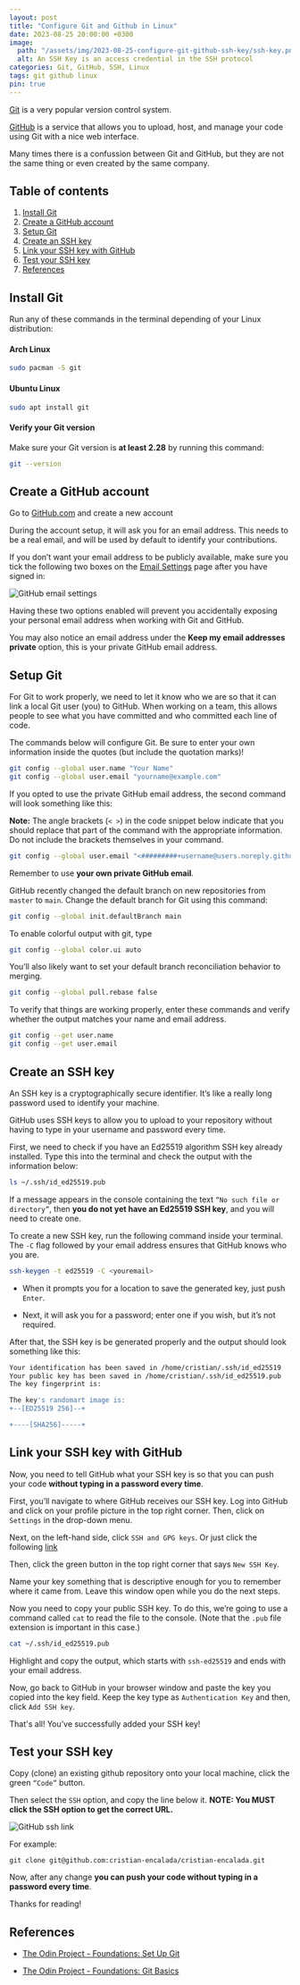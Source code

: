 ```yaml
---
layout: post
title: "Configure Git and Github in Linux"
date: 2023-08-25 20:00:00 +0300
image:
  path: "/assets/img/2023-08-25-configure-git-github-ssh-key/ssh-key.png"
  alt: An SSH Key is an access credential in the SSH protocol
categories: Git, GitHub, SSH, Linux
tags: git github linux
pin: true
---
```


[Git](https://git-scm.com/) is a very popular version control system. 

[GitHub](https://github.com/) is a service that allows you to upload, host, and manage your code using Git with a nice web interface.

Many times there is a confussion between Git and GitHub, but they are not the same thing or even created by the same company.

## Table of contents

1.  [Install Git](#install-git)
2.  [Create a GitHub account](#create-a-github-account)
3.  [Setup Git](#setup-git)
4.  [Create an SSH key](#create-an-ssh-key)
5.  [Link your SSH key with GitHub](#link-your-ssh-key-with-github)
6.  [Test your SSH key](#test-your-ssh-key)
7.  [References](#references)

## Install Git

Run any of these commands in the terminal depending of your Linux distribution:

#### Arch Linux

```sh
sudo pacman -S git
```

#### Ubuntu Linux

```sh
sudo apt install git
```

#### Verify your Git version

Make sure your Git version is __at least 2.28__ by running this command:

```sh
git --version
```

## Create a GitHub account

Go to [GitHub.com](https://github.com/) and create a new account

During the account setup, it will ask you for an email address. This needs to be a real email, and will be used by default to identify your contributions. 

If you don’t want your email address to be publicly available, make sure you tick the following two boxes on the [Email Settings](https://github.com/settings/emails) page after you have signed in:

![GitHub email settings](/assets/img/2023-08-25-configure-git-github-ssh-key/github_email_settings.png)

Having these two options enabled will prevent you accidentally exposing your personal email address when working with Git and GitHub.

You may also notice an email address under the __Keep my email addresses private__ option, this is your private GitHub email address. 

## Setup Git

For Git to work properly, we need to let it know who we are so that it can link a local Git user (you) to GitHub. When working on a team, this allows people to see what you have committed and who committed each line of code.

The commands below will configure Git. Be sure to enter your own information inside the quotes (but include the quotation marks)!

```sh
git config --global user.name "Your Name"
git config --global user.email "yourname@example.com"
```

If you opted to use the private GitHub email address, the second command will look something like this:

__Note:__ The angle brackets (`< >`) in the code snippet below indicate that you should replace that part of the command with the appropriate information. Do not include the brackets themselves in your command.

```sh
git config --global user.email "<#########+username@users.noreply.github.com>"
```

Remember to use __your own private GitHub email__.
 
GitHub recently changed the default branch on new repositories from `master` to `main`. Change the default branch for Git using this command:

```sh
git config --global init.defaultBranch main
```

To enable colorful output with git, type

```sh
git config --global color.ui auto
```

You’ll also likely want to set your default branch reconciliation behavior to merging. 

```sh
git config --global pull.rebase false
```

To verify that things are working properly, enter these commands and verify whether the output matches your name and email address.

```sh
git config --get user.name
git config --get user.email
```

## Create an SSH key

An SSH key is a cryptographically secure identifier. It’s like a really long password used to identify your machine. 

GitHub uses SSH keys to allow you to upload to your repository without having to type in your username and password every time.

First, we need to check if you have an Ed25519 algorithm SSH key already installed. Type this into the terminal and check the output with the information below:

```sh
ls ~/.ssh/id_ed25519.pub
```

If a message appears in the console containing the text `“No such file or directory”`, then __you do not yet have an Ed25519 SSH key__, and you will need to create one.

To create a new SSH key, run the following command inside your terminal. The `-C` flag followed by your email address ensures that GitHub knows who you are.

```sh
ssh-keygen -t ed25519 -C <youremail>
```

- When it prompts you for a location to save the generated key, just push `Enter`.

- Next, it will ask you for a password; enter one if you wish, but it’s not required.

After that, the SSH key is be generated properly and the output should look something like this:

```sh
Your identification has been saved in /home/cristian/.ssh/id_ed25519
Your public key has been saved in /home/cristian/.ssh/id_ed25519.pub
The key fingerprint is:

The key's randomart image is:
+--[ED25519 256]--+

+----[SHA256]-----+
```

## Link your SSH key with GitHub

Now, you need to tell GitHub what your SSH key is so that you can push your code __without typing in a password every time__.

First, you’ll navigate to where GitHub receives our SSH key. Log into GitHub and click on your profile picture in the top right corner. Then, click on `Settings` in the drop-down menu.

Next, on the left-hand side, click `SSH and GPG keys`. Or just click the following [link](https://github.com/settings/keys)

Then, click the green button in the top right corner that says `New SSH Key`. 

Name your key something that is descriptive enough for you to remember where it came from. Leave this window open while you do the next steps.

Now you need to copy your public SSH key. To do this, we’re going to use a command called `cat` to read the file to the console. (Note that the `.pub` file extension is important in this case.)

```sh
cat ~/.ssh/id_ed25519.pub
```

Highlight and copy the output, which starts with `ssh-ed25519` and ends with your email address.

Now, go back to GitHub in your browser window and paste the key you copied into the key field. Keep the key type as `Authentication Key` and then, click `Add SSH key`. 

That's all! You’ve successfully added your SSH key!

## Test your SSH key

Copy (clone) an existing github repository onto your local machine, click the green `“Code”` button. 

Then select the `SSH` option, and copy the line below it. __NOTE: You MUST click the SSH option to get the correct URL.__

![GitHub ssh link](/assets/img/2023-08-25-configure-git-github-ssh-key/github_ssh_link.png)

For example:

```ssh
git clone git@github.com:cristian-encalada/cristian-encalada.git
```

Now, after any change  __you can push your code without typing in a password every time__.

Thanks for reading!

## References

* [The Odin Project - Foundations: Set Up Git](https://www.theodinproject.com/lessons/foundations-setting-up-git)

* [The Odin Project - Foundations: Git Basics](https://www.theodinproject.com/lessons/foundations-git-basics)